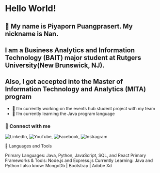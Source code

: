 # Hello World! 
## 👋 My name is Piyaporn Puangprasert. My nickname is Nan.
## I am a Business Analytics and Information Technology (BAIT) major student at Rutgers University(New Brunswick, NJ).
## Also, I got accepted into the Master of Information Technology and Analytics (MITA) program

- 🔭 I’m currently working on the events hub student project with my team 
- 🌱 I’m currently learning the Java program language 

### 🤝 Connect with me <br>
![LinkedIn](https://www.linkedin.com/in/piyapornp/), ![YouTube](https://www.youtube.com/@nanny2277), ![Facebook](https://www.facebook.com/nanPiyapornPP), ![Instragram](https://www.instagram.com/puangprasert_nan/)


🧠 Languages and Tools

Primary Languages:	Java, Python, JavaScript, SQL, and React
Primary Frameworks & Tools:	 Node.js and Express.js
Currently Learning:	Java and Python
I also know: MongoDb | Bootstrap | Adobe Xd
